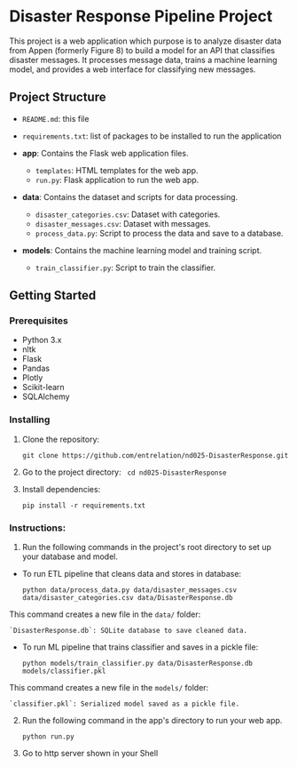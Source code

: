# Disaster Response Pipeline Project

This project is a web application which purpose is to analyze disaster data from Appen (formerly Figure 8) to build a model for an API that classifies disaster messages. 
It processes message data, trains a machine learning model, and provides a web interface for classifying new messages.

## Project Structure

- `README.md`: this file
- `requirements.txt`: list of packages to be installed to run the application

- **app**: Contains the Flask web application files.
  - `templates`: HTML templates for the web app.
  - `run.py`: Flask application to run the web app.

- **data**: Contains the dataset and scripts for data processing.
  - `disaster_categories.csv`: Dataset with categories.
  - `disaster_messages.csv`: Dataset with messages.
  - `process_data.py`: Script to process the data and save to a database.

- **models**: Contains the machine learning model and training script.
  - `train_classifier.py`: Script to train the classifier.

## Getting Started

### Prerequisites

- Python 3.x
- nltk
- Flask
- Pandas
- Plotly
- Scikit-learn
- SQLAlchemy


### Installing

1. Clone the repository:
    
   `git clone https://github.com/entrelation/nd025-DisasterResponse.git`

2. Go to the project directory:
   `
   cd nd025-DisasterResponse`

3. Install dependencies:

    `pip install -r requirements.txt`


### Instructions:

1. Run the following commands in the project's root directory to set up your database and model.

- To run ETL pipeline that cleans data and stores in database:

    `python data/process_data.py data/disaster_messages.csv data/disaster_categories.csv data/DisasterResponse.db`
    
This command creates a new file in the `data/` folder:
    
    `DisasterResponse.db`: SQLite database to save cleaned data.
        
- To run ML pipeline that trains classifier and saves in a pickle file:

    `python models/train_classifier.py data/DisasterResponse.db models/classifier.pkl`

This command creates a new file in the `models/` folder:

    `classifier.pkl`: Serialized model saved as a pickle file.

2. Run the following command in the app's directory to run your web app.

    `python run.py`

3. Go to http server shown in your Shell
